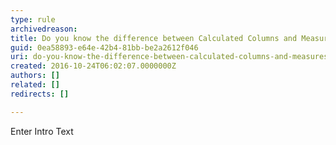 ```yaml
---
type: rule
archivedreason: 
title: Do you know the difference between Calculated Columns and Measures in Power BI?
guid: 0ea58893-e64e-42b4-81bb-be2a2612f046
uri: do-you-know-the-difference-between-calculated-columns-and-measures-in-power-bi
created: 2016-10-24T06:02:07.0000000Z
authors: []
related: []
redirects: []

---
```



Enter Intro Text
<br><excerpt class='endintro'></excerpt><br>




